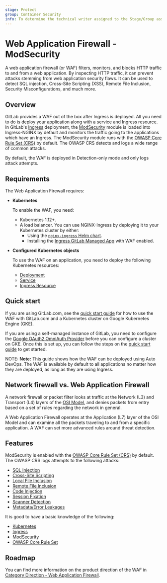 ```yaml
---
stage: Protect
group: Container Security
info: To determine the technical writer assigned to the Stage/Group associated with this page, see https://about.gitlab.com/handbook/engineering/ux/technical-writing/#designated-technical-writers
---
```



# Web Application Firewall - ModSecurity

A web application firewall (or WAF) filters, monitors, and blocks HTTP traffic to
and from a web application. By inspecting HTTP traffic, it can prevent attacks
stemming from web application security flaws. It can be used to detect SQL injection,
Cross-Site Scripting (XSS), Remote File Inclusion, Security Misconfigurations, and
much more.

## Overview

GitLab provides a WAF out of the box after Ingress is deployed. All you need to do is deploy your
application along with a service and Ingress resource. In GitLab's [Ingress](../../user/clusters/applications.md#ingress)
deployment, the [ModSecurity](https://modsecurity.org/)
module is loaded into Ingress-NGINX by default and monitors the traffic going to the applications
which have an Ingress. The ModSecurity module runs with the [OWASP Core Rule Set (CRS)](https://coreruleset.org/)
by default. The OWASP CRS detects and logs a wide range of common attacks.

By default, the WAF is deployed in Detection-only mode and only logs attack attempts.

## Requirements

The Web Application Firewall requires:

- **Kubernetes**

  To enable the WAF, you need:

  - Kubernetes 1.12+.
  - A load balancer. You can use NGINX-Ingress by deploying it to your
    Kubernetes cluster by either:
    - Using the [`nginx-ingress` Helm chart](https://github.com/helm/charts/tree/master/stable/nginx-ingress).
    - Installing the [Ingress GitLab Managed App](../../user/clusters/applications.md#ingress) with WAF enabled.

- **Configured Kubernetes objects**

  To use the WAF on an application, you need to deploy the following Kubernetes resources:

  - [Deployment](https://kubernetes.io/docs/concepts/workloads/controllers/deployment/)
  - [Service](https://kubernetes.io/docs/concepts/services-networking/service/)
  - [Ingress Resource](https://kubernetes.io/docs/concepts/services-networking/ingress/)

## Quick start

If you are using GitLab.com, see the [quick start guide](quick_start_guide.md) for
how to use the WAF with GitLab.com and a Kubernetes cluster on Google Kubernetes Engine (GKE).

If you are using a self-managed instance of GitLab, you need to configure the
[Google OAuth2 OmniAuth Provider](../../integration/google.md) before
you can configure a cluster on GKE. Once this is set up, you can follow the steps on the [quick start guide](quick_start_guide.md) to get started.

NOTE: **Note:**
This guide shows how the WAF can be deployed using Auto DevOps. The WAF
is available by default to all applications no matter how they are deployed,
as long as they are using Ingress.

## Network firewall vs. Web Application Firewall

A network firewall or packet filter looks at traffic at the Network (L3) and Transport (L4) layers
of the [OSI Model](https://en.wikipedia.org/wiki/OSI_model), and denies packets from entry based on
a set of rules regarding the network in general.

A Web Application Firewall operates at the Application (L7) layer of the OSI Model and can
examine all the packets traveling to and from a specific application. A WAF can set
more advanced rules around threat detection.

## Features

ModSecurity is enabled with the [OWASP Core Rule Set (CRS)](https://github.com/coreruleset/coreruleset/) by
default. The OWASP CRS logs attempts to the following attacks:

- [SQL Injection](https://wiki.owasp.org/index.php/OWASP_Periodic_Table_of_Vulnerabilities_-_SQL_Injection)
- [Cross-Site Scripting](https://wiki.owasp.org/index.php/OWASP_Periodic_Table_of_Vulnerabilities_-_Cross-Site_Scripting_(XSS))
- [Local File Inclusion](https://wiki.owasp.org/index.php/Testing_for_Local_File_Inclusion)
- [Remote File Inclusion](https://wiki.owasp.org/index.php/OWASP_Periodic_Table_of_Vulnerabilities_-_Remote_File_Inclusion)
- [Code Injection](https://wiki.owasp.org/index.php/Code_Injection)
- [Session Fixation](https://wiki.owasp.org/index.php/Session_fixation)
- [Scanner Detection](https://wiki.owasp.org/index.php/Category:Vulnerability_Scanning_Tools)
- [Metadata/Error Leakages](https://wiki.owasp.org/index.php/Improper_Error_Handling)

It is good to have a basic knowledge of the following:

- [Kubernetes](https://kubernetes.io/docs/home/)
- [Ingress](https://kubernetes.github.io/ingress-nginx/)
- [ModSecurity](https://www.modsecurity.org/)
- [OWASP Core Rule Set](https://github.com/coreruleset/coreruleset/)

## Roadmap

You can find more information on the product direction of the WAF in
[Category Direction - Web Application Firewall](https://about.gitlab.com/direction/protect/web_application_firewall/).
